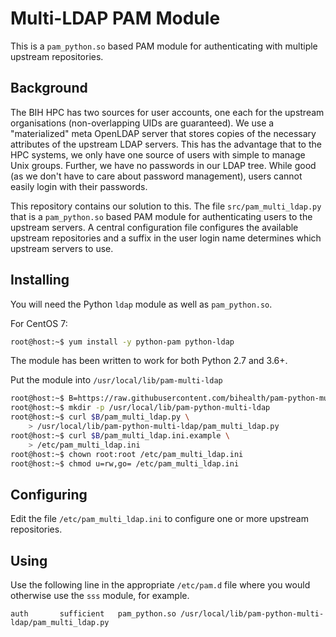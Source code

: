 # Multi-LDAP PAM Module

This is a `pam_python.so` based PAM module for authenticating with multiple upstream repositories.

## Background

The BIH HPC has two sources for user accounts, one each for the upstream organisations (non-overlapping UIDs are guaranteed).
We use a "materialized" meta OpenLDAP server that stores copies of the necessary attributes of the upstream LDAP servers.
This has the advantage that to the HPC systems, we only have one source of users with simple to manage Unix groups.
Further, we have no passwords in our LDAP tree.
While good (as we don't have to care about password management), users cannot easily login with their passwords.

This repository contains our solution to this.
The file `src/pam_multi_ldap.py` that is a `pam_python.so` based PAM module for authenticating users to the upstream servers.
A central configuration file configures the available upstream repositories and a suffix in the user login name determines which upstream servers to use.

## Installing

You will need the Python `ldap` module as well as `pam_python.so`.

For CentOS 7:

```bash
root@host:~$ yum install -y python-pam python-ldap
```

The module has been written to work for both Python 2.7 and 3.6+.

Put the module into `/usr/local/lib/pam-multi-ldap`

```bash
root@host:~$ B=https://raw.githubusercontent.com/bihealth/pam-python-multi-ldap/src
root@host:~$ mkdir -p /usr/local/lib/pam-python-multi-ldap
root@host:~$ curl $B/pam_multi_ldap.py \
    > /usr/local/lib/pam-python-multi-ldap/pam_multi_ldap.py
root@host:~$ curl $B/pam_multi_ldap.ini.example \
    > /etc/pam_multi_ldap.ini
root@host:~$ chown root:root /etc/pam_multi_ldap.ini
root@host:~$ chmod u=rw,go= /etc/pam_multi_ldap.ini
```

## Configuring

Edit the file `/etc/pam_multi_ldap.ini` to configure one or more upstream repositories.

## Using

Use the following line in the appropriate `/etc/pam.d` file where you would otherwise use the `sss` module, for example.

```
auth       sufficient   pam_python.so /usr/local/lib/pam-python-multi-ldap/pam_multi_ldap.py
```
